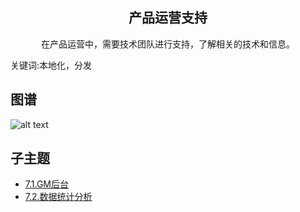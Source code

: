 <h2 align="center">产品运营支持</h2>
<p align="center">在产品运营中，需要技术团队进行支持，了解相关的技术和信息。</p>
<p">关键词:本地化，分发</p>

## 图谱
![alt text](https://github.com/gonglei007/GameDevMind/blob/main/exports/7.产品运营支持.png?raw=true)

## 子主题
* [7.1.GM后台](https://github.com/gonglei007/GameDevMind/blob/main/mds/7.1.GM后台.md)
* [7.2.数据统计分析](https://github.com/gonglei007/GameDevMind/blob/main/mds/7.2.数据统计分析.md)
